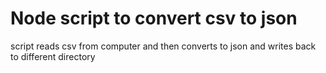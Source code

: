 # Node script to convert csv to json
script reads csv from computer and then converts to json and writes back to different directory


